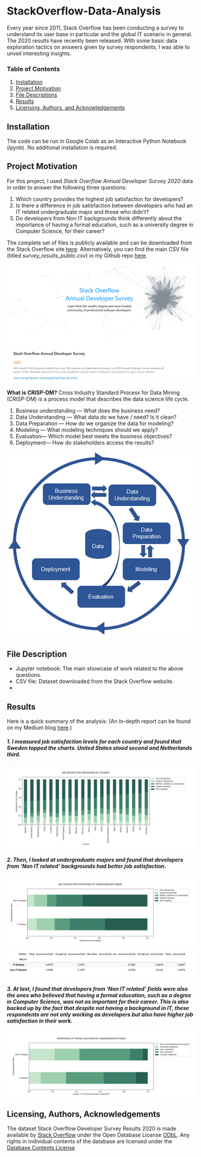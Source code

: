# StackOverflow-Data-Analysis
Every year since 2011, Stack Overflow has been conducting a survey to understand its user base in particular and the global IT scenario in general. The 2020 results have recently been released. With some basic data exploration tactics on answers given by survey respondents, I was able to unveil interesting insights.

### Table of Contents

1. [Installation](#installation)
2. [Project Motivation](#motivation)
3. [File Descriptions](#files)
4. [Results](#results)
5. [Licensing, Authors, and Acknowledgements](#licensing)

## Installation <a name="installation"></a>

The code can be run in Google Colab as an Interactive Python Notebook (ipynb). No additional installation is required.

## Project Motivation<a name="motivation"></a>

For this project, I used _Stack Overflow Annual Developer Survey 2020_ data in order to answer the following three questions:

1. Which country provides the highest job satisfaction for developers?
2. Is there a difference in job satisfaction between developers who had an IT related undergraduate major and those who didn’t?
3. Do developers from Non IT backgrounds think differently about the importance of having a formal education, such as a university degree in Computer Science, for their career?

The complete set of files is publicly available and can be downloaded from the Stack Overflow site [here](https://insights.stackoverflow.com/survey).  Alternatively, you can find the main CSV file (titled _survey_results_public.csv_) in my Github repo [here](https://github.com/nazianafis/StackOverflow-Data-Analysis/blob/main/survey_results_public.csv).

![stack overflow image](https://github.com/nazianafis/StackOverflow-Data-Analysis/blob/main/images/so-1%20(2).png)

**What is CRISP-DM?**
Cross Industry Standard Process for Data Mining (CRISP-DM) is a process model that describes the data science life cycle.

1. Business understanding — What does the business need?
2. Data Understanding — What data do we have / need? Is it clean?
3. Data Preparation — How do we organize the data for modeling?
4. Modeling — What modeling techniques should we apply?
5. Evaluation— Which model best meets the business objectives?
6. Deployment— How do stakeholders access the results?

![crisp-dm](https://github.com/nazianafis/StackOverflow-Data-Analysis/blob/main/images/crisp-dm.png)

## File Description <a name="files"></a>

* Jupyter notebook: The main showcase of work related to the above questions.
* CSV file: Dataset downloaded from the Stack Overflow website.
* 

## Results<a name="results"></a>

Here is a quick summary of the analysis: (An in-depth report can be found on my Medium blog [here](https://nazianafis.medium.com/best-country-to-work-in-2020-15a790b00904).)
##### 1. I measured job satisfaction levels for each country and found that Sweden topped the charts. United States stood second and Netherlands third.

![first answer](https://github.com/nazianafis/StackOverflow-Data-Analysis/blob/main/images/graph-1.png)

##### 2. Then, I looked at undergraduate majors and found that developers from ‘Non IT related’ backgrounds had better job satisfaction.

![second answer 1](https://github.com/nazianafis/StackOverflow-Data-Analysis/blob/main/images/graph-2.png)

![second answer 2](https://github.com/nazianafis/StackOverflow-Data-Analysis/blob/main/images/graph-4.png)

##### 3. At last, I found that developers from ‘Non IT related’ fields were also the ones who believed that having a formal education, such as a degree in Computer Science, was not as important for their career. This is also backed up by the fact that despite not having a background in IT, these respondents are not only working as developers but also have higher job satisfaction in their work.

![third answer](https://github.com/nazianafis/StackOverflow-Data-Analysis/blob/main/images/graph-3.png)

## Licensing, Authors, Acknowledgements<a name="licensing"></a>

The dataset Stack Overflow Developer Survey Results 2020 is made available by [Stack Overflow](https://insights.stackoverflow.com/survey) under the Open Database License [ODbL](http://opendatacommons.org/licenses/odbl/1.0/).
Any rights in individual contents of the database are licensed under the [Database Contents License](http://opendatacommons.org/licenses/dbcl/1.0/)
